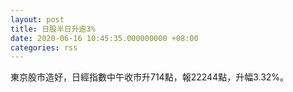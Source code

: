 ```yaml
---
layout: post
title: 日股半日升逾3%
date: 2020-06-16 10:45:35.000000000 +08:00
categories: rss
---
```


東京股市造好，日經指數中午收市升714點，報22244點，升幅3.32%。
